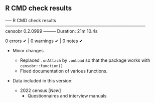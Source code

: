 ## R CMD check results

── R CMD check results ───────────────────────────────────────────── censobr 0.2.0999 ────
Duration: 21m 10.4s

0 errors ✔ | 0 warnings ✔ | 0 notes ✔

* Minor changes
  * Replaced `.onAttach` by `.onLoad` so that the package works with `censobr::function()`
  * Fixed documentation of various functions.

* Data included in this version:
  * 2022 census [*New*]
    * Questionnaires and interview manuals 
